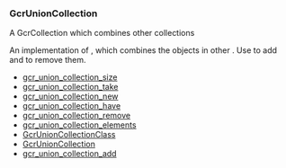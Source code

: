 ### GcrUnionCollection

A GcrCollection which combines other collections

 An implementation of [](GcrCollection), which combines the objects in
 other [](GcrCollections). Use [](gcr_union_collection_add) to add and
 [](gcr_union_collection_remove) to remove them.

* [gcr_union_collection_size]()
* [gcr_union_collection_take]()
* [gcr_union_collection_new]()
* [gcr_union_collection_have]()
* [gcr_union_collection_remove]()
* [gcr_union_collection_elements]()
* [GcrUnionCollectionClass]()
* [GcrUnionCollection]()
* [gcr_union_collection_add]()
